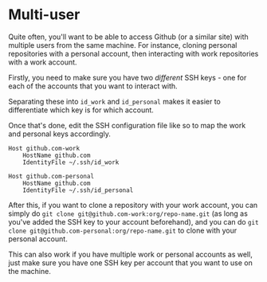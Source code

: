 # Multi-user

Quite often, you'll want to be able to access Github (or a similar site) with multiple users from the same machine. For instance, cloning personal repositories with a personal account, then interacting with work repositories with a work account.

Firstly, you need to make sure you have two _different_ SSH keys - one for each of the accounts that you want to interact with. 

Separating these into `id_work` and `id_personal` makes it easier to differentiate which key is for which account.

Once that's done, edit the SSH configuration file like so to map the work and personal keys accordingly.

```
Host github.com-work
	HostName github.com
	IdentityFile ~/.ssh/id_work

Host github.com-personal 
	HostName github.com
	IdentityFile ~/.ssh/id_personal
```

After this, if you want to clone a repository with your work account, you can simply do `git clone git@github.com-work:org/repo-name.git` (as long as you've added the SSH key to your account beforehand), and you can do `git clone git@github.com-personal:org/repo-name.git` to clone with your personal account.

This can also work if you have multiple work or personal accounts as well, just make sure you have one SSH key per account that you want to use on the machine.